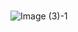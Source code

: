 ### 

![Image (3)-1](https://user-images.githubusercontent.com/82188718/129313814-ead358a7-0d04-4fc5-a66b-4642c09bc36c.jpg)


<!--
**alessandragutierrez/alessandragutierrez** is a ✨ _special_ ✨ repository because its `README.md` (this file) appears on your GitHub profile.

Here are some ideas to get you started:

- 🔭 I’m currently working on ...
- 🌱 I’m currently learning ...
- 👯 I’m looking to collaborate on ...
- 🤔 I’m looking for help with ...
- 💬 Ask me about ...
- 📫 How to reach me: ...
- 😄 Pronouns: ...
- ⚡ Fun fact: ...
-->
